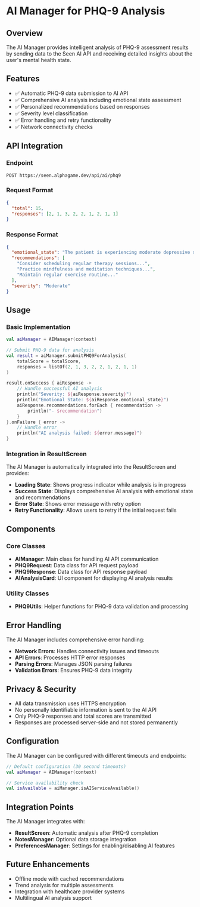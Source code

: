 # AI Manager for PHQ-9 Analysis

## Overview
The AI Manager provides intelligent analysis of PHQ-9 assessment results by sending data to the Seen AI API and receiving detailed insights about the user's mental health state.

## Features
- ✅ Automatic PHQ-9 data submission to AI API
- ✅ Comprehensive AI analysis including emotional state assessment
- ✅ Personalized recommendations based on responses
- ✅ Severity level classification
- ✅ Error handling and retry functionality
- ✅ Network connectivity checks

## API Integration

### Endpoint
```
POST https://seen.alphagame.dev/api/ai/phq9
```

### Request Format
```json
{
  "total": 15,
  "responses": [2, 1, 3, 2, 2, 1, 2, 1, 1]
}
```

### Response Format
```json
{
  "emotional_state": "The patient is experiencing moderate depressive symptoms...",
  "recommendations": [
    "Consider scheduling regular therapy sessions...",
    "Practice mindfulness and meditation techniques...",
    "Maintain regular exercise routine..."
  ],
  "severity": "Moderate"
}
```

## Usage

### Basic Implementation
```kotlin
val aiManager = AIManager(context)

// Submit PHQ-9 data for analysis
val result = aiManager.submitPHQ9ForAnalysis(
    totalScore = totalScore,
    responses = listOf(2, 1, 3, 2, 2, 1, 2, 1, 1)
)

result.onSuccess { aiResponse ->
    // Handle successful AI analysis
    println("Severity: ${aiResponse.severity}")
    println("Emotional State: ${aiResponse.emotional_state}")
    aiResponse.recommendations.forEach { recommendation ->
        println("- $recommendation")
    }
}.onFailure { error ->
    // Handle error
    println("AI analysis failed: ${error.message}")
}
```

### Integration in ResultScreen
The AI Manager is automatically integrated into the ResultScreen and provides:
- **Loading State**: Shows progress indicator while analysis is in progress
- **Success State**: Displays comprehensive AI analysis with emotional state and recommendations
- **Error State**: Shows error message with retry option
- **Retry Functionality**: Allows users to retry if the initial request fails

## Components

### Core Classes
- **AIManager**: Main class for handling AI API communication
- **PHQ9Request**: Data class for API request payload
- **PHQ9Response**: Data class for API response payload
- **AIAnalysisCard**: UI component for displaying AI analysis results

### Utility Classes
- **PHQ9Utils**: Helper functions for PHQ-9 data validation and processing

## Error Handling
The AI Manager includes comprehensive error handling:
- **Network Errors**: Handles connectivity issues and timeouts
- **API Errors**: Processes HTTP error responses
- **Parsing Errors**: Manages JSON parsing failures
- **Validation Errors**: Ensures PHQ-9 data integrity

## Privacy & Security
- All data transmission uses HTTPS encryption
- No personally identifiable information is sent to the AI API
- Only PHQ-9 responses and total scores are transmitted
- Responses are processed server-side and not stored permanently

## Configuration
The AI Manager can be configured with different timeouts and endpoints:
```kotlin
// Default configuration (30 second timeouts)
val aiManager = AIManager(context)

// Service availability check
val isAvailable = aiManager.isAIServiceAvailable()
```

## Integration Points
The AI Manager integrates with:
- **ResultScreen**: Automatic analysis after PHQ-9 completion
- **NotesManager**: Optional data storage integration
- **PreferencesManager**: Settings for enabling/disabling AI features

## Future Enhancements
- Offline mode with cached recommendations
- Trend analysis for multiple assessments
- Integration with healthcare provider systems
- Multilingual AI analysis support

